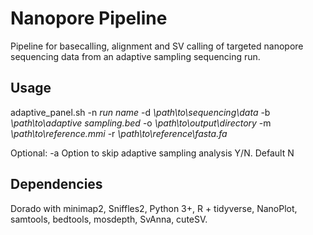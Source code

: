 # Nanopore Pipeline
Pipeline for basecalling, alignment and SV calling of targeted nanopore sequencing data from an adaptive sampling sequencing run.

## Usage 
adaptive_panel.sh -n *run name* -d *\path\to\sequencing\data* -b *\path\to\adaptive sampling.bed* -o *\path\to\output\directory*
                      -m *\path\to\reference.mmi* -r *\path\to\reference\fasta.fa* 

Optional: -a Option to skip adaptive sampling analysis Y/N. Default N


## Dependencies

Dorado with minimap2,
Sniffles2,
Python 3+,
R + tidyverse,
NanoPlot,
samtools,
bedtools,
mosdepth,
SvAnna,
cuteSV.
